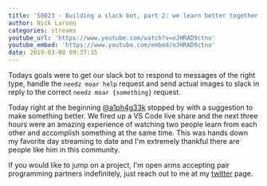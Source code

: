 ```yaml
---
title: 'S0023 - Building a slack bot, part 2: we learn better together'
author: Nick Larsen
categories: streams
youtube_url: 'https://www.youtube.com/watch?v=oJHRAD9ctno'
youtube_embed: 'https://www.youtube.com/embed/oJHRAD9ctno'
date: 2019-03-08 09:37:15
---
```


Todays goals were to get our slack bot to respond to messages of the right type, handle the `needz moar help` request and send actual images to slack in reply to the correct `needz moar {something}` request.

Today right at the beginning [@a1ph4g33k](https://twitter.com/a1ph4g33k) stopped by with a suggestion to make something better.  We fired up a VS Code live share and the next three hours were an amazing experience of watching two people learn from each other and accomplish something at the same time.  This was hands down my favorite day streaming to date and I'm extremely thankful there are people like him in this community.

If you would like to jump on a project, I'm open arms accepting pair programming partners indefinitely, just reach out to me at my [twitter](https://twitter.com/fody) page.

